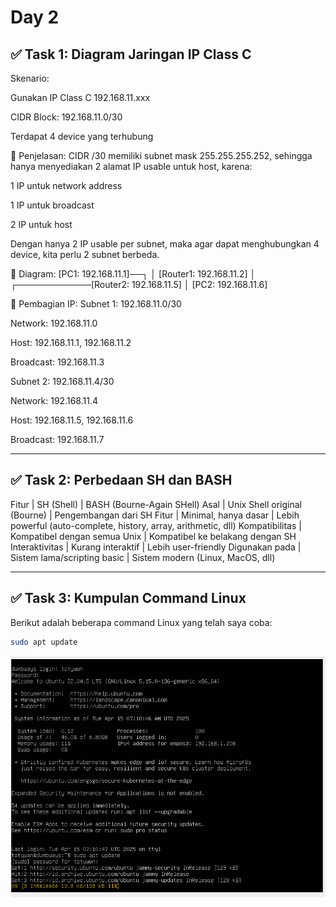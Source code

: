 # Day 2

## ✅ Task 1: Diagram Jaringan IP Class C

Skenario:

Gunakan IP Class C 192.168.11.xxx

CIDR Block: 192.168.11.0/30

Terdapat 4 device yang terhubung

🔹 Penjelasan:
CIDR /30 memiliki subnet mask 255.255.255.252, sehingga hanya menyediakan 2 alamat IP usable untuk host, karena:

1 IP untuk network address

1 IP untuk broadcast

2 IP untuk host

Dengan hanya 2 IP usable per subnet, maka agar dapat menghubungkan 4 device, kita perlu 2 subnet berbeda.

🔸 Diagram:
[PC1: 192.168.11.1]──┐
│
[Router1: 192.168.11.2]
│
┌────────────[Router2: 192.168.11.5]
│
[PC2: 192.168.11.6]

🧠 Pembagian IP:
Subnet 1: 192.168.11.0/30

Network: 192.168.11.0

Host: 192.168.11.1, 192.168.11.2

Broadcast: 192.168.11.3

Subnet 2: 192.168.11.4/30

Network: 192.168.11.4

Host: 192.168.11.5, 192.168.11.6

Broadcast: 192.168.11.7

---

## ✅ Task 2: Perbedaan SH dan BASH

Fitur | SH (Shell) | BASH (Bourne-Again SHell)
Asal | Unix Shell original (Bourne) | Pengembangan dari SH
Fitur | Minimal, hanya dasar | Lebih powerful (auto-complete, history, array, arithmetic, dll)
Kompatibilitas | Kompatibel dengan semua Unix | Kompatibel ke belakang dengan SH
Interaktivitas | Kurang interaktif | Lebih user-friendly
Digunakan pada | Sistem lama/scripting basic | Sistem modern (Linux, MacOS, dll)

---

## ✅ Task 3: Kumpulan Command Linux

Berikut adalah beberapa command Linux yang telah saya coba:

```bash
sudo apt update
```

![update](img/update.png)
